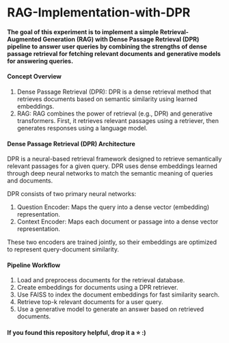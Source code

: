 # RAG-Implementation-with-DPR

#### The goal of this experiment is to implement a simple Retrieval-Augmented Generation (RAG) with Dense Passage Retrieval (DPR) pipeline to answer user queries by combining the strengths of dense passage retrieval for fetching relevant documents and generative models for answering queries.

#### Concept Overview

1. Dense Passage Retrieval (DPR): DPR is a dense retrieval method that retrieves documents based on semantic similarity using learned embeddings.
2. RAG: RAG combines the power of retrieval (e.g., DPR) and generative transformers. First, it retrieves relevant passages using a retriever, then generates responses using a language model.

#### Dense Passage Retrieval (DPR) Architecture

DPR is a neural-based retrieval framework designed to retrieve semantically relevant passages for a given query. DPR uses dense embeddings learned through deep neural networks to match the semantic meaning of queries and documents.

DPR consists of two primary neural networks:
1. Question Encoder: Maps the query into a dense vector (embedding) representation.
2. Context Encoder: Maps each document or passage into a dense vector representation.

These two encoders are trained jointly, so their embeddings are optimized to represent query-document similarity.

#### Pipeline Workflow
1. Load and preprocess documents for the retrieval database.
2. Create embeddings for documents using a DPR retriever.
3. Use FAISS to index the document embeddings for fast similarity search.
4. Retrieve top-k relevant documents for a user query.
5. Use a generative model to generate an answer based on retrieved documents.

#### If you found this repository helpful, drop it a &#11088; :)
